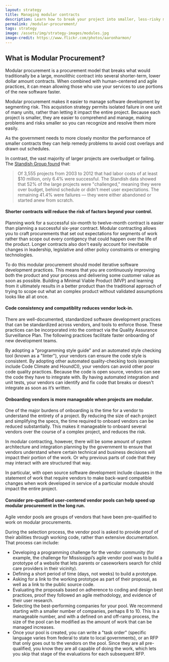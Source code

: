 ```yaml
---
layout: strategy
title: Managing modular contracts
description: Learn how to break your project into smaller, less-risky modules.
permalink: /modular-procurement/
tags: strategy
image: /assets/img/strategy-images/modules.jpg
image-credit: https://www.flickr.com/photos/aaronharmon/
---
```


## What is Modular Procurement?

Modular procurement is a procurement model that breaks what would traditionally be a large, monolithic contract into several shorter-term, lower dollar amount contracts. When combined with human-centered and agile practices, it can mean allowing those who use your services to use portions of the new software faster.

Modular procurement makes it easier to manage software development by segmenting risk. This acquistion strategy permits isolated failure in one unit of many units, rather than letting it impact the entire project. Because each project is smaller, they are easier to comprehend and manage, making problems and risks smaller so you can recognize and resolve them more easily.

As the government needs to more closely monitor the performance of smaller contracts they can help remedy problems to avoid cost overlays and drawn out schedules.

In contrast, the vast majority of larger projects are overbudget or failing. The [Standish Group found](http://www.computerworld.com/article/2486426/healthcare-it/healthcare-gov-website--didn-t-have-a-chance-in-hell-.html) that:

> Of 3,555 projects from 2003 to 2012 that had labor costs of at least $10 million, only 6.4% were successful. The Standish data showed that 52% of the large projects were "challenged," meaning they were over budget, behind schedule or didn't meet user expectations. The remaining 41.4% were failures — they were either abandoned or started anew from scratch.

#### Shorter contracts will reduce the risk of factors beyond your control.

Planning work for a successful six-month to twelve-month contract is easier than planning a successful six-year contract. Modular contracting allows you to craft procurements that set out expectations for segments of work rather than scope out every contigency that could happen over the life of the product. Longer contracts also don't easily account for inevitable changes in leadership, legislative and other policy constraints or emerging technologies.

To do this modular procurement should model iterative software development practices. This means that you are continuously improving both the product and your process and delivering some customer value as soon as possible. Building a Minimal Viable Product (MVP) and learning from it ultimately results in a better product than the traditional approach of trying to scope out what an complex product without validated assumptions looks like all at once.

#### Code consistency and compatiblity reduces vendor lock-in.

There are well-documented, standardized software development practices that can be standardized across vendors, and tools to enforce those. These practices can be incorporated into the contract via the Quality Assurance Surveillance Plan. The following practices facilitate faster onboarding of new development teams.

By adopting a "programming style guide" and an automated style checking tool (known as a "linter"), your vendors can ensure the code style is consistent. By adopting other automated quality-checking tools (examples include Code Climate and HoundCI), your vendors can avoid other poor code quality practices. Because the code is open source, vendors can see the code they have to integrate with. By having automated integration and unit tests, your vendors can identify and fix code that breaks or doesn't integrate as soon as it’s written.
  
#### Onboarding vendors is more manageable when projects are modular.

One of the major burdens of onboarding is the time for a vendor to understand the entirety of a project. By reducing the size of each project and simplifying the specs, the time required to onboard vendors can be reduced substantially. This makes it manageable to onboard several vendors over the course of a complex project, and reduces the risk.

In modular contracting, however, there will be some amount of system architecture and integration planning by the government to ensure that vendors understand where certain technical and business decisions will impact their portion of the work. Or why previous parts of code that they may interact with are structured that way. 

In particular, with open source software development include clauses in the statement of work that require vendors to make back-ward compatible changes when work developed in service of a particular module should impact the entire project.

#### Consider pre-qualified user-centered vendor pools can help speed up modular procurement in the long run.

Agile vendor pools are groups of vendors that have been pre-qualified to work on modular procurements.

During the selection process, the vendor pool is asked to provide proof of their abilities through working code, rather than extensive documentation. That process can include:

* Developing a programming challenge for the vendor community (for example, the challenge for Mississippi’s agile vendor pool was to build a prototype of a website that lets parents or caseworkers search for child care providers in their vicinity).
* Defining a short period of time (days, not weeks) to build a prototype.
* Asking for a link to the working prototype as part of their proposal, as well as a link to the public source code.
* Evaluating the proposals based on adherence to coding and design best practices, proof they followed an agile methodology, and evidence of their user research.
* Selecting the best-performing companies for your pool. We recommend starting with a smaller number of companies, perhaps 8 to 10. This is a manageable number, and with a defined on and off-ramp process, the size of the pool can be modified as the amount of work that can be managed increases.
* Once your pool is created, you can write a "task order" (specific language varies from federal to state to local governments), or an RFP that only goes out to the vendors on the pool. Since they are all pre-qualified, you know they are all capable of doing the work, which lets you skip that stage of the evaluations for each subsequent RFP.